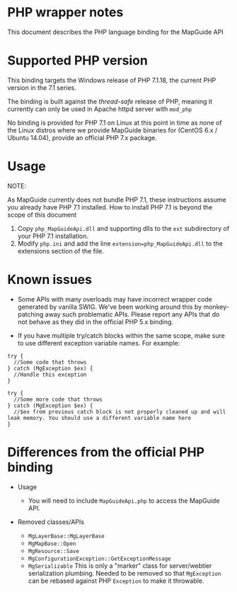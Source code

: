 # PHP wrapper notes

This document describes the PHP language binding for the MapGuide API

# Supported PHP version

This binding targets the Windows release of PHP 7.1.18, the current PHP version in the 7.1 series.

The binding is built against the *thread-safe* release of PHP, meaning it currently can only be used in Apache httpd server with `mod_php`

No binding is provided for PHP 7.1 on Linux at this point in time as none of the Linux distros where we provide MapGuide binaries for (CentOS 6.x / Ubuntu 14.04), provide an official PHP 7.x package.

# Usage

NOTE: 

As MapGuide currently does not bundle PHP 7.1, these instructions assume you already have PHP 7.1 installed. How to install PHP 7.1 is beyond the scope of this document

1. Copy `php_MapGuideApi.dll` and supporting dlls to the `ext` subdirectory of your PHP 7.1 installation.
2. Modify `php.ini` and add the line `extension=php_MapGuideApi.dll` to the extensions section of the file.

# Known issues

 * Some APIs with many overloads may have incorrect wrapper code generated by vanilla SWIG. We've been working around this by monkey-patching away such problematic APIs. Please report any APIs that do not behave as they did in the official PHP 5.x binding.

 * If you have multiple try/catch blocks within the same scope, make sure to use different exception variable names. For example:

 ```
 try {
   //Some code that throws
 } catch (MgException $ex) {
   //Handle this exception
 }

 try {
   //Some more code that throws
 } catch (MgException $ex) {
   //$ex from previous catch block is not properly cleaned up and will leak memory. You should use a different variable name here
 }
 ```

# Differences from the official PHP binding

 * Usage
   * You will need to include `MapGuideApi.php` to access the MapGuide API.

 * Removed classes/APIs
   * `MgLayerBase::MgLayerBase`
   * `MgMapBase::Open`
   * `MgResource::Save`
   * `MgConfigurationException::GetExceptionMessage`
   * `MgSerializable` This is only a "marker" class for server/webtier serialization plumbing. Needed to be removed so that `MgException` can be rebased against PHP `Exception` to make it throwable.
